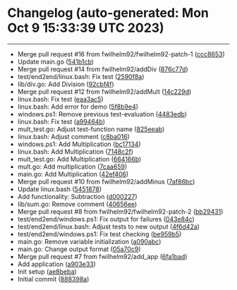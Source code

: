 # Changelog (auto-generated: Mon Oct  9 15:33:39 UTC 2023)
-------------------------------------
* Merge pull request #16 from fwilhelm92/fwilhelm92-patch-1 ([ccc8653](https://github.com/fwilhelm92/gha-demo/commit/ccc8653))
* Update main.go ([541b1cb](https://github.com/fwilhelm92/gha-demo/commit/541b1cb))
* Merge pull request #14 from fwilhelm92/addDiv ([876c77d](https://github.com/fwilhelm92/gha-demo/commit/876c77d))
* test/end2end/linux.bash: Fix test ([2590f8a](https://github.com/fwilhelm92/gha-demo/commit/2590f8a))
* lib/div.go: Add Division ([92cbf4f](https://github.com/fwilhelm92/gha-demo/commit/92cbf4f))
* Merge pull request #12 from fwilhelm92/addMult ([14c229d](https://github.com/fwilhelm92/gha-demo/commit/14c229d))
* linux.bash: Fix test ([eaa3ac5](https://github.com/fwilhelm92/gha-demo/commit/eaa3ac5))
* linux.bash: Add error for demo ([5f8b9e4](https://github.com/fwilhelm92/gha-demo/commit/5f8b9e4))
* windows.ps1: Remove previous test-evaluation ([4483edb](https://github.com/fwilhelm92/gha-demo/commit/4483edb))
* linux.bash: Fix test ([a99464b](https://github.com/fwilhelm92/gha-demo/commit/a99464b))
* mult_test.go: Adjust test-function name ([825eeab](https://github.com/fwilhelm92/gha-demo/commit/825eeab))
* linux.bash: Adjust comment ([c8ba016](https://github.com/fwilhelm92/gha-demo/commit/c8ba016))
* windows.ps1: Add Multiplication ([bc17134](https://github.com/fwilhelm92/gha-demo/commit/bc17134))
* linux.bash: Add Multiplication ([7148c2f](https://github.com/fwilhelm92/gha-demo/commit/7148c2f))
* mult_test.go: Add Multiplication ([664166b](https://github.com/fwilhelm92/gha-demo/commit/664166b))
* mult.go: Add multiplication ([7caa659](https://github.com/fwilhelm92/gha-demo/commit/7caa659))
* main.go: Add Multiplication ([42ef406](https://github.com/fwilhelm92/gha-demo/commit/42ef406))
* Merge pull request #10 from fwilhelm92/addMinus ([7af86bc](https://github.com/fwilhelm92/gha-demo/commit/7af86bc))
* Update linux.bash ([5451878](https://github.com/fwilhelm92/gha-demo/commit/5451878))
* Add functionality: Subtraction ([d000227](https://github.com/fwilhelm92/gha-demo/commit/d000227))
* lib/sum.go: Remove comment ([40656ee](https://github.com/fwilhelm92/gha-demo/commit/40656ee))
* Merge pull request #8 from fwilhelm92/fwilhelm92-patch-2 ([bb29431](https://github.com/fwilhelm92/gha-demo/commit/bb29431))
* test/end2end/windows.ps1: Fix output for failures ([043e84c](https://github.com/fwilhelm92/gha-demo/commit/043e84c))
* test/end2end/linux.bash: Adjust tests to new output ([4f6d42a](https://github.com/fwilhelm92/gha-demo/commit/4f6d42a))
* test/end2end/windows.ps1: Fix test checking ([be959b5](https://github.com/fwilhelm92/gha-demo/commit/be959b5))
* main.go: Remove variable initialization ([a090abc](https://github.com/fwilhelm92/gha-demo/commit/a090abc))
* main.go: Change output format ([05a70c9](https://github.com/fwilhelm92/gha-demo/commit/05a70c9))
* Merge pull request #7 from fwilhelm92/add_app ([6fa1bad](https://github.com/fwilhelm92/gha-demo/commit/6fa1bad))
* Add application ([a903e33](https://github.com/fwilhelm92/gha-demo/commit/a903e33))
* Init setup ([ae8beba](https://github.com/fwilhelm92/gha-demo/commit/ae8beba))
* Initial commit ([888398a](https://github.com/fwilhelm92/gha-demo/commit/888398a))
